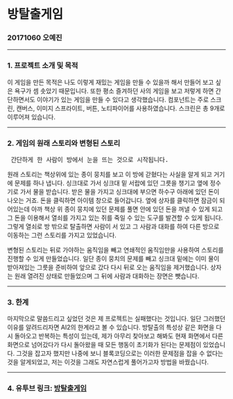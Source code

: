 # 방탈출게임
### 20171060 오예진
* * *
### 1. 프로젝트 소개 및 목적
이 게임을 만든 목적은 나도 이렇게 재밌는 게임을 만들 수 있을까 해서 만들어 보고 싶은 욕구가 셈 솟았기 때문입니다.
또한 평소 즐겨하던 <rusty lake>사의 게임을 보고 저렇게 하면 간단하면서도 이야기가 있는 게임을 만들 수 있다고 생각했습니다.
컴포넌트는 주로 스크린, 캔버스, 이미지 스프라이트, 버튼, 노티파이어를 사용하였습니다.
스크린은 총 9개로 이루어져 있습니다.
* * *

### 2. 게임의 원래 스토리와 변형된 스토리
<pre> 간단하게 한 사람이 방에서 눈을 뜨는 것으로 시작됩니다.  </pre>
원래 스토리는 책상위에 있는 종이 뭉치를 보고 이 방에 갇혔다는 사실을 알게 되고 거기에 문제를 하나 냅니다. 싱크대로 가서 싱크대 밑 서랍에 있던 그릇을 챙기고 옆에 정수기로 가서 물을 받습니다. 받은 물을 가지고 싱크대에 부으면 하수구 아래에 있던 돈이 나오는 거죠. 돈을 클릭하면 아이템 창으로 들어갑니다. 옆에 상자를 클릭하면 잠금이 되어있는데 아까 책상 위 종이 뭉치에 있던 문제를 풀면 안에 있던 돈을 꺼낼 수 있게 되고 그 돈을 이용해서 열쇠를 가지고 있는 쥐를 죽일 수 있는 도구를 발견할 수 있게 됩니다. 그렇게 열쇠로 방 밖으로 탈출하면 사람이 서 있고 그 사람과 대화를 하여 다른 방으로 이동하는 그런 스토리를 가지고 있었습니다.

변형된 스토리는 뒤로 가야하는 움직임을 빼고 연쇄적인 움직임만을 사용하여 스토리를 진행할 수 있게 만들었습니다. 
일단 종이 뭉치의 문제를 빼고 싱크대 밑에는 이미 물이 받아져있는 그릇을 준비하여 앞으로 갔다 다시 뒤로 오는 움직임을 제거했습니다. 
상자는 원래 열려진 상태로 만들었으며 그 뒤에 사람과 대화하는 장면은 뺏습니다.
* * *

### 3. 한계
마지막으로 말씀드리고 싶었던 것은 제 프로젝트는 실패했다는 것입니다.
일단 그러했던 이유를 알려드리자면 AI2의 한계라고 볼 수 있습니다.
방탈출의 특성상 같은 화면을 다시 돌아오고 반복하는 특성이 있는데,
제가 아무리 찾아보고 해봐도 현재 화면에서 다른 화면으로 넘어갔다가 다시 돌아왔을 때 모든 행동이 초기화가 된다는 문제점이 있었습니다.
그것을 잡고자 했지만 나중에 보니 블록코딩으로는 이러한 문제점을 잡을 수 없다는 것을 알게되었고, 
저는 이것을 그래도 자연스럽게 풀어가고자 방법을 바꿨습니다.
* * *

### 4. 유투브 링크: [방탈출게임](https://youtu.be/Xte_pJ34BEI)

